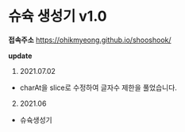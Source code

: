 # 슈슉 생성기 v1.0

**접속주소**
https://ohikmyeong.github.io/shooshook/

**update**
1. 2021.07.02
  - charAt을 slice로 수정하여 글자수 제한을 풀었습니다.
2. 2021.06
  - 슈슉생성기
